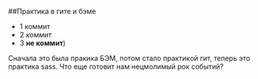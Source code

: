 ##Практика в гите и бэме

- 1 коммит
- 2 _коммит_
- 3 **не коммит**)

Сначала это была пракика БЭМ, потом стало практикой гит, теперь это практика sass. 
Что еще готовит нам нецмолимый рок событий?